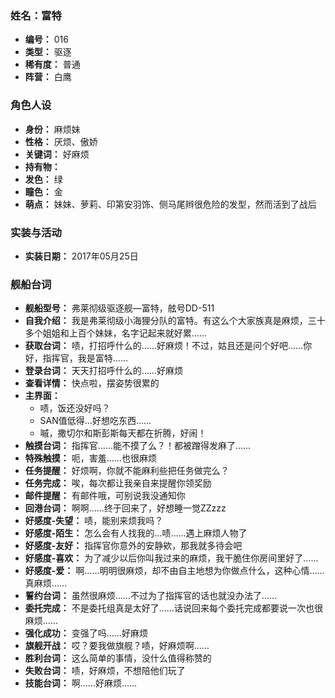 ### 姓名：富特
* **编号：** 016
* **类型：** 驱逐
* **稀有度：** 普通
* **阵营：** 白鹰


### 角色人设
* **身份：** 麻烦妹
* **性格：** 厌烦、傲娇
* **关键词：** 好麻烦
* **持有物：** 
* **发色：** 绿
* **瞳色：** 金
* **萌点：** 妹妹、萝莉、印第安羽饰、侧马尾辫很危险的发型，然而活到了战后


### 实装与活动
* **实装日期：** 2017年05月25日


### 舰船台词
* **舰船型号：** 弗莱彻级驱逐舰—富特，舷号DD-511
* **自我介绍：** 我是弗莱彻级小海狸分队的富特。有这么个大家族真是麻烦，三十多个姐姐和上百个妹妹，名字记起来就好累……
* **获取台词：** 啧，打招呼什么的……好麻烦！不过，姑且还是问个好吧……你好，指挥官，我是富特……
* **登录台词：** 天天打招呼什么的……好麻烦
* **查看详情：** 快点啦，摆姿势很累的
* **主界面：**
  * 啧，饭还没好吗？
  * SAN值低得…好想吃东西……
  * 嘁，撒切尔和斯彭斯每天都在折腾，好闹！
* **触摸台词：** 指挥官……能不摸了么？！都被蹭得发麻了……
* **特殊触摸：** 呃，害羞……也很麻烦
* **任务提醒：** 好烦啊，你就不能麻利些把任务做完么？
* **任务完成：** 唉，每次都让我亲自来提醒你领奖励
* **邮件提醒：** 有邮件哦，可别说我没通知你
* **回港台词：** 啊啊……终于回来了，好想睡一觉ZZzzz
* **好感度-失望：** 啧，能别来烦我吗？
* **好感度-陌生：** 怎么会有人找我的…啧……遇上麻烦人物了
* **好感度-友好：** 指挥官你意外的安静欸，那我就多待会吧
* **好感度-喜欢：** 为了减少以后你叫我过来的麻烦，我干脆住你房间里好了……
* **好感度-爱：** 啊……明明很麻烦，却不由自主地想为你做点什么，这种心情……真麻烦……
* **誓约台词：** 虽然很麻烦……不过为了指挥官的话也就没办法了……
* **委托完成：** 不是委托组真是太好了……话说回来每个委托完成都要说一次也很麻烦……
* **强化成功：** 变强了吗……好麻烦
* **旗舰开战：** 哎？要我做旗舰？啧，好麻烦啊……
* **胜利台词：** 这么简单的事情，没什么值得称赞的
* **失败台词：** 啧，好麻烦，不想陪他们玩了
* **技能台词：** 啊……好麻烦……
